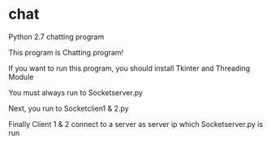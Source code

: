 # chat
Python 2.7 chatting program


This program is Chatting program!

If you want to run this program, you should install Tkinter and Threading Module

You must always run to Socketserver.py

Next, you run to Socketclien1 & 2.py

Finally Client 1 & 2 connect to a server as server ip which Socketserver.py is run